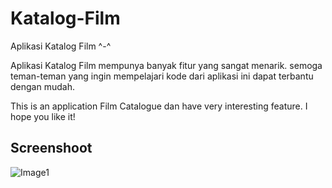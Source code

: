 # Katalog-Film
Aplikasi Katalog Film ^-^

Aplikasi Katalog Film mempunya banyak fitur yang sangat menarik. semoga teman-teman yang ingin mempelajari kode dari aplikasi ini dapat terbantu dengan mudah.

This is an application Film Catalogue dan have very interesting feature. I hope you like it!

## Screenshoot
![Image1](https://i.ibb.co/vwwLr09/photo-2019-05-06-07-31-10.jpg)
